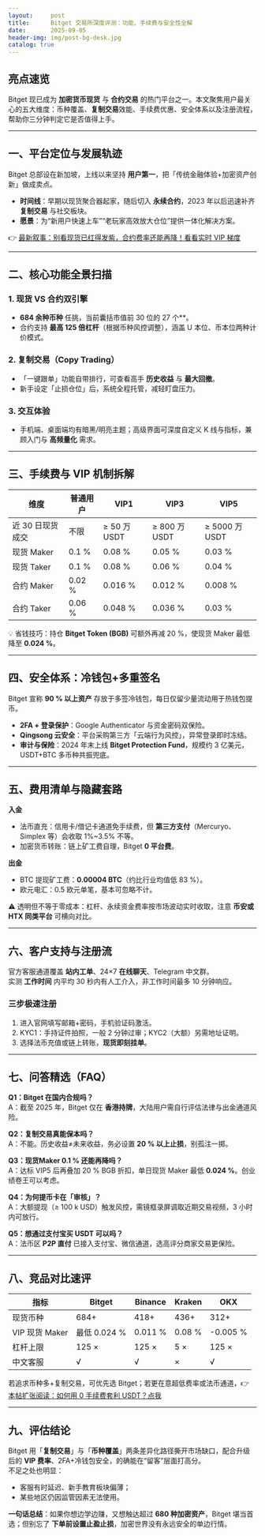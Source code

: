```yaml
---
layout:     post
title:      Bitget 交易所深度评测：功能、手续费与安全性全解
date:       2025-09-05
header-img: img/post-bg-desk.jpg
catalog: true
---
```


## 亮点速览
Bitget 现已成为 **加密货币现货** 与 **合约交易** 的热门平台之一。本文聚焦用户最关心的五大维度：币种覆盖、**复制交易**效能、手续费优惠、安全体系以及注册流程，帮助你三分钟判定它是否值得上手。

---

## 一、平台定位与发展轨迹

Bitget 总部设在新加坡，上线以来坚持 **用户第一**，把「传统金融体验+加密资产创新」做成卖点。  
- **时间线**：早期以现货聚合器起家，随后切入 **永续合约**，2023 年以后迅速补齐 **复制交易** 与社交板块。  
- **愿景**：为“新用户快速上车”“老玩家高效放大仓位”提供一体化解决方案。  

👉 [最新叙事：别看现货已红得发紫，合约费率还能再降！看看实时 VIP 梯度](https://okxdog.com/)

---

## 二、核心功能全景扫描

### 1. 现货 VS 合约双引擎  
- **684 余种币种** 任挑，当前囊括市值前 30 位的 27 个**。  
- 合约支持 **最高 125 倍杠杆**（根据币种风控调整），涵盖 U 本位、币本位两种计价模式。  

### 2. 复制交易（Copy Trading）  
- 「一键跟单」功能自带排行，可查看高手 **历史收益** 与 **最大回撤**。  
- 新手设定「止损仓位」后，系统全程托管，减轻盯盘压力。  

### 3. 交互体验  
- 手机端、桌面端均有暗黑/明亮主题；高级界面可深度自定义 K 线与指标，兼顾入门与 **高频量化** 需求。  

---

## 三、手续费与 VIP 机制拆解

| 维度 | 普通用户 | VIP1 | VIP3 | VIP5 |
| --- | --- | --- | --- | --- |
| 近 30 日现货成交 | 不限 | ≥ 50 万 USDT | ≥ 800 万 USDT | ≥ 5000 万 USDT |
| 现货 Maker | 0.1 % | 0.08 % | 0.05 % | 0.03 % |
| 现货 Taker | 0.1 % | 0.08 % | 0.06 % | 0.04 % |
| 合约 Maker | 0.02 % | 0.016 % | 0.012 % | 0.008 % |
| 合约 Taker | 0.06 % | 0.048 % | 0.036 % | 0.03 % |

💡 省钱技巧：持仓 **Bitget Token (BGB)** 可额外再减 20 %，使现货 Maker 最低降至 **0.024 %**。

---

## 四、安全体系：冷钱包+多重签名

Bitget 宣称 **90 % 以上资产** 存放于多签冷钱包，每日仅留少量流动用于热钱包提币。  
- **2FA + 登录保护**：Google Authenticator 与资金密码双保险。  
- **Qingsong 云安全**：平台采购第三方「云端行为风控」，异常登录即时冻结。  
- **审计与保险**：2024 年末上线 **Bitget Protection Fund**，规模约 3 亿美元，USDT+BTC 多币种共振兜底。  

---

## 五、费用清单与隐藏套路

**入金**  
- 法币直充：信用卡/借记卡通道免手续费，但 **第三方支付**（Mercuryo、Simplex 等）会收取 1%~3.5% 不等。  
- 加密货币转账：链上矿工费自理，Bitget **0 平台费**。  

**出金**  
- BTC 提现矿工费：**0.00004 BTC**（约比行业均值低 83 %）。  
- 欧元电汇：0.5 欧元单笔，基本可忽略不计。  

⚠️ 透明但不等于零成本：杠杆、永续资金费率按市场波动实时收取，注意 **币安或 HTX 同类平台** 可横向对比。  

---

## 六、客户支持与注册流

官方客服通道覆盖 **站内工单**、24×7 **在线聊天**、Telegram 中文群。  
实测 **工作时间** 内平均 30 秒内有人工介入，非工作时间最多 10 分钟响应。

### 三步极速注册
1. 进入官网填写邮箱+密码，手机验证码激活。  
2. KYC1：手持证件拍照，一般 2 分钟过审；KYC2（大额）另需地址证明。  
3. 选择法币充值或链上转账，**现货即刻挂单**。  

---

## 七、问答精选（FAQ）

**Q1：Bitget 在国内合规吗？**  
A：截至 2025 年，Bitget 仅在 **香港持牌**，大陆用户需自行评估法律与出金通道风险。  

**Q2：复制交易真能保本吗？**  
A：不能。历史收益≠未来收益，务必设置 **20 % 以上止损**，别孤注一掷。  

**Q3：现货Maker 0.1 % 还能再降吗？**  
A：达标 VIP5 后再叠加 20 % BGB 折扣，单日现货 Maker 最低 **0.024 %**。创业绩卷王可以考虑。  

**Q4：为何提币卡在「审核」？**  
A：大额提现（≥ 100 k USD）触发风控，需镜框录屏调取近期交易视频，3 小时内可放行。  

**Q5：想通过支付宝买 USDT 可以吗？**  
A：法币区 **P2P 直付** 已接入支付宝、微信通道，选高评分商家交易更保险。  

---

## 八、竞品对比速评

| 指标 | Bitget | Binance | Kraken | OKX |
| --- | --- | --- | --- | --- |
| 现货币种 | 684+ | 418+ | 436+ | 312+ |
| VIP 现货 Maker | 最低 0.024 % | 0.011 % | 0.08 % | -0.005 % |
| 杠杆上限 | 125 × | 125 × | 5 × | 125 × |
| 中文客服 | √ | √ | × | √ |

若追求币种多+复制交易，可优先选 Bitget；若更在意超低费率或法币通道，👉 [本帖扩张阅读：如何用 0 手续费套利 USDT？点我](https://okxdog.com/)

---

## 九、评估结论

Bitget 用「**复制交易**」与「**币种覆盖**」两条差异化路径撕开市场缺口，配合升级后的 **VIP 费率**、2FA+冷钱包安全，的确能在“留客”层面打高分。  
不足之处也明显：  
- 客服有时延迟、新手教育板块偏薄；  
- 某些地区仍因监管因素无法使用。  

**一句话总结**：如果你想边学边赚，又想触达超过 **680 种加密资产**，Bitget 堪当首选；但别忘了 **下单前设置止盈止损**，加密世界没有永远安全的单边行情。